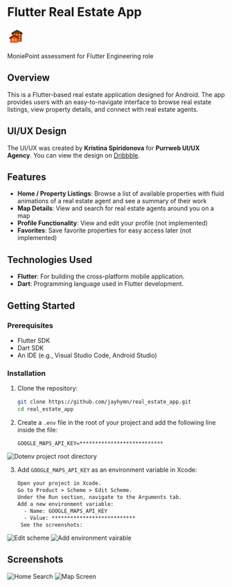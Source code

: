 # Flutter Real Estate App

<img src="screenshots/appicon.png" alt="Home Search" width="40"/>

MoniePoint assessment for Flutter Engineering role

## Overview

This is a Flutter-based real estate application designed for Android. The app provides users with an easy-to-navigate interface to browse real estate listings, view property details, and connect with real estate agents.

## UI/UX Design

The UI/UX was created by **Kristina Spiridonova** for **Purrweb UI/UX Agency**. You can view the design on [Dribbble](https://dribbble.com/shots/23780608-Real-Estate-App).

## Features

- **Home / Property Listings**: Browse a list of available properties with fluid animations of a real estate agent and see a summary of their work
- **Map Details**: View and search for real estate agents around you on a map
- **Profile Functionality**: View and edit your profile (not implemented)
- **Favorites**: Save favorite properties for easy access later (not implemented)

## Technologies Used

- **Flutter**: For building the cross-platform mobile application.
- **Dart**: Programming language used in Flutter development.

## Getting Started

### Prerequisites

- Flutter SDK
- Dart SDK
- An IDE (e.g., Visual Studio Code, Android Studio)

### Installation

1. Clone the repository:
   ```bash
   git clone https://github.com/jayhymn/real_estate_app.git
   cd real_estate_app

2. Create a `.env` file in the root of your project and add the following line inside the file:
   ```plaintext
   GOOGLE_MAPS_API_KEY=***************************
<img src="screenshots/dotenvFlutter.png" alt="Dotenv project root directory" width="400"/>

3. Add `GOOGLE_MAPS_API_KEY` as an environment variable in Xcode:
   ```plaintext
   Open your project in Xcode.
   Go to Product > Scheme > Edit Scheme.
   Under the Run section, navigate to the Arguments tab.
   Add a new environment variable:
     - Name: GOOGLE_MAPS_API_KEY
     - Value: ***************************
    See the screenshots:
<img src="screenshots/dotenviOS1.png" alt="Edit scheme" width="400"/>           <img src="screenshots/dotenviOS2.png" alt="Add environment vairable" width="400"/>


## Screenshots

<img src="screenshots/homescreen.png" alt="Home Search" width="300"/>                    <img src="screenshots/mapscreen.png" alt="Map Screen" width="300"/>